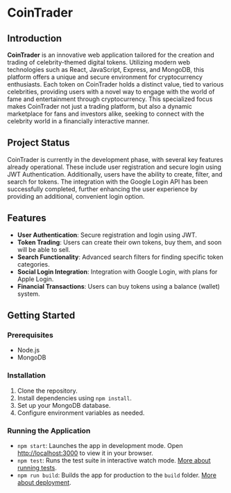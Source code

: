 # CoinTrader

## Introduction

**CoinTrader** is an innovative web application tailored for the creation and trading of celebrity-themed digital tokens. Utilizing modern web technologies such as React, JavaScript, Express, and MongoDB, this platform offers a unique and secure environment for cryptocurrency enthusiasts. Each token on CoinTrader holds a distinct value, tied to various celebrities, providing users with a novel way to engage with the world of fame and entertainment through cryptocurrency. This specialized focus makes CoinTrader not just a trading platform, but also a dynamic marketplace for fans and investors alike, seeking to connect with the celebrity world in a financially interactive manner.

## Project Status

CoinTrader is currently in the development phase, with several key features already operational. These include user registration and secure login using JWT Authentication. Additionally, users have the ability to create, filter, and search for tokens. The integration with the Google Login API has been successfully completed, further enhancing the user experience by providing an additional, convenient login option.

## Features

- **User Authentication**: Secure registration and login using JWT.
- **Token Trading**: Users can create their own tokens, buy them, and soon will be able to sell.
- **Search Functionality**: Advanced search filters for finding specific token categories.
- **Social Login Integration**: Integration with Google Login, with plans for Apple Login.
- **Financial Transactions**: Users can buy tokens using a balance (wallet) system.

## Getting Started

### Prerequisites

- Node.js
- MongoDB

### Installation

1. Clone the repository.
2. Install dependencies using `npm install`.
3. Set up your MongoDB database.
4. Configure environment variables as needed.

### Running the Application

- `npm start`: Launches the app in development mode. Open [http://localhost:3000](http://localhost:3000) to view it in your browser.
- `npm test`: Runs the test suite in interactive watch mode. [More about running tests](https://facebook.github.io/create-react-app/docs/running-tests).
- `npm run build`: Builds the app for production to the `build` folder. [More about deployment](https://facebook.github.io/create-react-app/docs/deployment).
